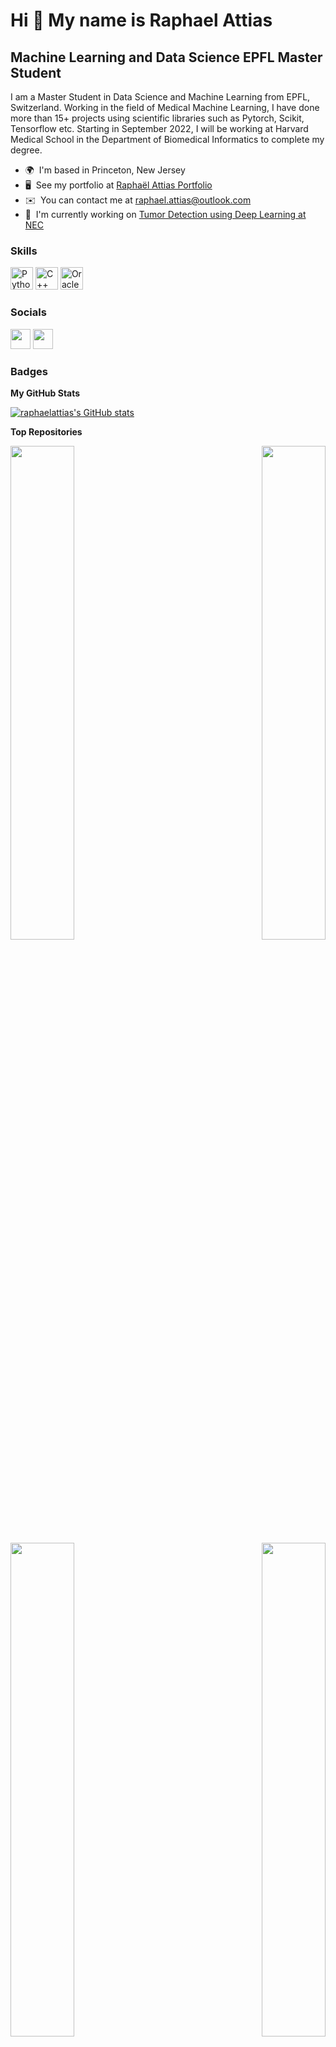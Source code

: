 Hi 👋 My name is Raphael Attias
===============================

Machine Learning and Data Science EPFL Master Student
-----------------------------------------------------

I am a Master Student in Data Science and Machine Learning from EPFL, Switzerland. Working in the field of Medical Machine Learning, I have done more than 15+ projects using scientific libraries such as Pytorch, Scikit, Tensorflow etc. Starting in September 2022, I will be working at Harvard Medical School in the Department of Biomedical Informatics to complete my degree.

* 🌍  I'm based in Princeton, New Jersey
* 🖥️  See my portfolio at [Raphaël Attias Portfolio](http://raphaelattias.com)
* ✉️  You can contact me at [raphael.attias@outlook.com](mailto:raphael.attias@outlook.com)
* 🚀  I'm currently working on [Tumor Detection using Deep Learning at NEC](http://https://raphaelattias.com/posts/2021/12/nec/)

### Skills

<p align="left">
<a href="https://www.python.org/" target="_blank" rel="noreferrer"><img src="https://raw.githubusercontent.com/danielcranney/readme-generator/main/public/icons/skills/python-colored.svg" width="36" height="36" alt="Python" /></a>
<a href="https://docs.microsoft.com/en-us/cpp/?view=msvc-170" target="_blank" rel="noreferrer"><img src="https://raw.githubusercontent.com/danielcranney/readme-generator/main/public/icons/skills/cplusplus-colored.svg" width="36" height="36" alt="C++" /></a>
<a href="https://www.oracle.com/uk/index.html" target="_blank" rel="noreferrer"><img src="https://raw.githubusercontent.com/danielcranney/readme-generator/main/public/icons/skills/oracle-colored.svg" width="36" height="36" alt="Oracle" /></a>
</p>


### Socials

<p align="left"> <a href="https://www.github.com/raphaelattias" target="_blank" rel="noreferrer"><img src="https://raw.githubusercontent.com/danielcranney/readme-generator/main/public/icons/socials/github.svg" width="32" height="32" /></a> 
<a href="https://www.linkedin.com/in/raphael-attias" target="_blank" rel="noreferrer"><img src="https://raw.githubusercontent.com/danielcranney/readme-generator/main/public/icons/socials/linkedin.svg" width="32" height="32" /></a></p>

### Badges

<b>My GitHub Stats</b>

<a href="http://www.github.com/raphaelattias"><img src="https://github-readme-stats.vercel.app/api?username=raphaelattias&show_icons=true&hide=issues,&title_color=0891b2&text_color=ffffff&icon_color=0891b2&bg_color=1c1917&hide_border=true&show_icons=true" alt="raphaelattias's GitHub stats" /></a>

<b>Top Repositories</b>

<div width="100%" align="center"><a href="https://github.com/raphaelattias/rooftop-cnn-detection" align="left"><img align="left" width="45%" src="https://github-readme-stats.vercel.app/api/pin/?username=raphaelattias&repo=rooftop-cnn-detection&title_color=0891b2&text_color=ffffff&icon_color=0891b2&bg_color=1c1917&hide_border=true&locale=en" /></a><a href="https://github.com/raphaelattias/Robust-Journey-Planning" align="right"><img align="right" width="45%" src="https://github-readme-stats.vercel.app/api/pin/?username=raphaelattias&repo=Robust-Journey-Planning&title_color=0891b2&text_color=ffffff&icon_color=0891b2&bg_color=1c1917&hide_border=true&locale=en" /></a></div><br /><br /><br /><br /><br /><br /><br />
<div width="100%" align="center"><a href="https://github.com/raphaelattias/adahessian" align="left"><img align="left" width="45%" src="https://github-readme-stats.vercel.app/api/pin/?username=raphaelattias&repo=adahessian&title_color=0891b2&text_color=ffffff&icon_color=0891b2&bg_color=1c1917&hide_border=true&locale=en" /></a><a href="https://github.com/raphaelattias/pneumonia-diagnosis" align="right"><img align="right" width="45%" src="https://github-readme-stats.vercel.app/api/pin/?username=raphaelattias&repo=pneumonia-diagnosis&title_color=0891b2&text_color=ffffff&icon_color=0891b2&bg_color=1c1917&hide_border=true&locale=en" /></a></div>
